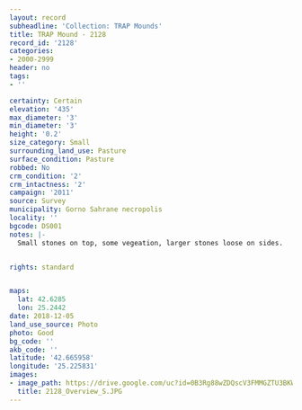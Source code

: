 ```yaml
---
layout: record
subheadline: 'Collection: TRAP Mounds'
title: TRAP Mound - 2128
record_id: '2128'
categories:
- 2000-2999
header: no
tags:
- ''

certainty: Certain
elevation: '435'
max_diameter: '3'
min_diameter: '3'
height: '0.2'
size_category: Small
surrounding_land_use: Pasture
surface_condition: Pasture
robbed: No
crm_condition: '2'
crm_intactness: '2'
campaign: '2011'
source: Survey
municipality: Gorno Sahrane necropolis
locality: ''
bgcode: DS001
notes: |-
  Small stones on top, some vegeation, larger stones loose on sides.


rights: standard


maps:
  lat: 42.6285
  lon: 25.2442
date: 2018-12-05
land_use_source: Photo
photo: Good
bg_code: ''
akb_code: ''
latitude: '42.665958'
longitude: '25.225831'
images:
- image_path: https://drive.google.com/uc?id=0B3Rg88wZDQscV3FMMGZTU3BKWFU
  title: 2128_Overview_S.JPG
---
```

